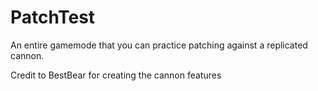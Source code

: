 # PatchTest
An entire gamemode that you can practice patching against a replicated cannon.

Credit to BestBear for creating the cannon features
